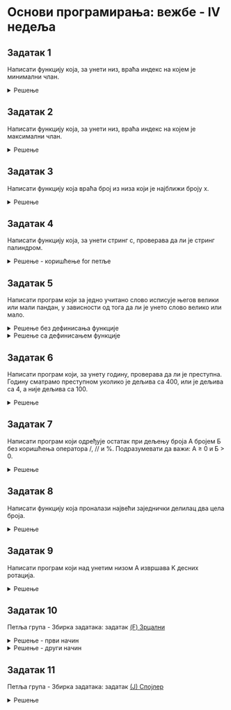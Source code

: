 # Основи програмирања: вежбе - IV недеља

## Задатак 1
Написати функцију која, за унети низ, враћа индекс на којем је минимални члан.
<details markdown='block'>
<summary>Решење </summary>

```python
def indeks_minimuma(niz):
    mininum = niz[0]
    indeks = 0
    for i in range(1,len(niz)):
        if niz[i] < mininum:
            mininum = niz[i]
            indeks = i
    
    return indeks

```
</details>

## Задатак 2
Написати функцију која, за унети низ, враћа индекс на којем је максимални члан.
<details markdown='block'>
<summary>Решење </summary>

```python
def indeks_maksimuma(niz):
    maksimum = niz[0]
    indeks = 0
    for i in range(1,len(niz)):
        if niz[i] > maksimum:
            maksimum = niz[i]
            indeks = i
    
    return indeks

niz=list(map(int,input().split()))
print(indeks_maksimuma(niz))

```

</details>

## Задатак 3
Написати функцију која враћа број из низа који је најближи броју x.
<details markdown='block'>
<summary>Решење </summary>

```python
def najblizi(niz,x):
    najblizi_broj = niz[0]
    for broj in niz:
        if abs(broj-x) < abs(najblizi_broj-x):
            najblizi_broj = broj
    
    return najblizi_broj
    
```
</details>

## Задатак 4
Написати функцију која, за унети стринг с, проверава да ли је стринг палиндром.
<details markdown='block'>
<summary>Решење - коришћење for петље </summary>

```python
def palindrom(s):
    n = len(s)
    for i in range(n//2):
        if s[i] != s[n-1-i]:
            return False
    return True
    
```
</details>

## Задатак 5
Написати програм који за једно учитано слово исписује његов велики или мали пандан, у зависности од тога да ли је унето слово велико или мало.
<details markdown='block'>
<summary>Решење без дефинисања функције</summary>

```python
slovo = input("Unesite slovo: ").strip()
if slovo.isupper():
    print(slovo.lower())
else:
    print(slovo.upper())
    
```
</details>

<details markdown='block'>
<summary>Решење са дефинисањем функције</summary>

```python
def pandan_slova():
    slovo = input("Unesite slovo: ").strip()
    if slovo.isupper():
        #print(slovo.lower())
        return slovo.lower()
    else:
        #print(slovo.upper())
        return slovo.upper()
       
print(pandan_slova())    
```
</details>

## Задатак 6
Написати програм коjи, за унету годину, проверава да ли jе преступна.
Годину сматрамо преступном уколико jе дељива са 400, или jе дељива са 4, а ниjе дељива са 100.
<details markdown='block'>
<summary>Решење</summary>

```python
def prestupna(godina):
    if godina % 400 == 0 or (godina % 4 == 0 and godina % 100 != 0):
        print("DA")
    else:
        print("NE")

godina=int(input())
prestupna(godina)   
```
</details>


## Задатак 7
Написати програм који одређује остатак при дељењу броја А бројем Б без коришћења оператора /, // и %. Подразумевати да важи: А $\ge$ 0 и Б $>$ 0.
<details markdown='block'>
<summary>Решење</summary>

```python
def ostatak(a,b):
    while a-b>=0:
        a=a-b
    return a

(a,b) = map(int, input().split())
print(ostatak(a, b))  
```
</details>

## Задатак 8
Написати функцију која проналази највећи заједнички делилац два цела броја.
<details markdown='block'>
<summary>Решење</summary>

```python
def nzd(a, b):
    domen = min(abs(a), abs(b))
    rezultat = 1
    for i in range(1, domen+1):
        if a%i==0 and b%i==0:
            rezultat = i
    
    return rezultat

#print(nzd(-2, 4))
#print(nzd(2, 3))
#print(nzd(15, 36))  
```
</details>

## Задатак 9
Написати програм коjи над унетим низом A извршава K десних ротациjа.
<details markdown='block'>
<summary>Решење</summary>

```python
def rotacija(niz,k):
    indeksi= [i for i in range(len(niz))]
    niz = niz[-k:]+niz[:-k]
    indeksi=indeksi[-k:]+indeksi[:-k]
    for i in range(len(niz)):
        print("clan {} je sada na poziciji {}; a inicijalno je bio na poziciji {}.\n".format(niz[i],i,indeksi[i]))

niz=list(map(int,input().split()))
k=int(input())
rotacija(niz,k)  
```
</details>

## Задатак 10
Петља група - Збирка задатака: задатак [(F) Зрцални](https://arena.petlja.org/competition/zbirka#tab_134867)
<details markdown='block'>
<summary>Решење - први начин</summary>

```python
n = input()
if n!='0' and (n[-1] == '0' or any(map(lambda x: x not in "08", n))):
    print("NE")
else:
    print("DA")

```
</details>
<details markdown='block'>
<summary>Решење - други начин</summary>

```python
def zrcalni(n):
    zrcalne_cifre = ["0", "8"]
    odgovor = "DA"
    for i in range(len(n)):
        if n[i] not in zrcalne_cifre:
            odgovor = "NE"
    if n[-1] == "0" and n!="0":
        odgovor = "NE"
    
    return odgovor

n = input()
resenje = zrcalni(n)
print(resenje)
```
</details>

## Задатак 11
Петља група - Збирка задатака: задатак [(Ј) Спојлер](https://arena.petlja.org/competition/zbirka#tab_134951)
<details markdown='block'>
<summary>Решење</summary>

```python
a, b = map(int, input().split())
x, y = map(int, input().split())

if x == a and y == b:
    print('nijedan')
if x < a and y < b:
    print('?')
if x < a and y == b:
    print('prvi')
if x == a and y < b:
    print('drugi')

```
</details>

